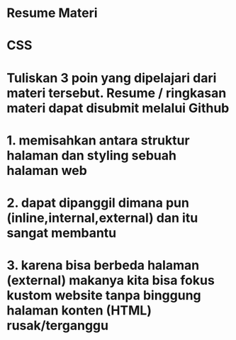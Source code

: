 # Resume Materi 
# CSS

# Tuliskan 3 poin yang dipelajari dari materi tersebut. Resume / ringkasan materi dapat disubmit melalui Github

# 1. memisahkan antara struktur halaman dan styling sebuah halaman web
# 2. dapat dipanggil dimana pun (inline,internal,external) dan itu sangat membantu
# 3. karena bisa berbeda halaman (external) makanya kita bisa fokus kustom website tanpa binggung halaman konten (HTML) rusak/terganggu
